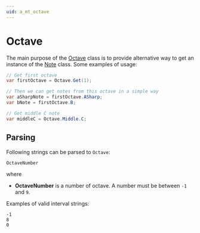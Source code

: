 ```yaml
---
uid: a_mt_octave
---
```


# Octave

The main purpose of the [Octave](xref:Melanchall.DryWetMidi.MusicTheory.Octave) class is to provide alternative way to get an instance of the [Note](xref:Melanchall.DryWetMidi.MusicTheory.Note) class. Some examples of usage:

```csharp
// Get first octave
var firstOctave = Octave.Get(1);

// Then we can get notes from this octave in a simple way
var aSharpNote = firstOctave.ASharp;
var bNote = firstOctave.B;

// Get middle C note
var middleC = Octave.Middle.C;
```

## Parsing

Following strings can be parsed to `Octave`:

`OctaveNumber`

where

* **OctaveNumber** is a number of octave. A number must be between `-1` and `9`.

Examples of valid interval strings:

`-1`  
`8`  
`0`
